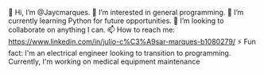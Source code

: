 👋 Hi, I’m @Jaycmarques.
👀 I’m interested in general programming.
🌱 I’m currently learning Python for future opportunities.
💞️ I’m looking to collaborate on anything I can.
📫 How to reach me: https://www.linkedin.com/in/julio-c%C3%A9sar-marques-b1080279/
⚡ Fun fact: I'm an electrical engineer looking to transition to programming. Currently, I'm working on medical equipment maintenance

<!---
Jaycmarques/Jaycmarques is a ✨ special ✨ repository because its `README.md` (this file) appears on your GitHub profile.
You can click the Preview link to take a look at your changes.
--->
